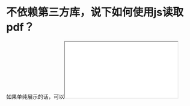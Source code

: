 # 不依赖第三方库，说下如何使用js读取pdf？

如果单纯展示的话，可以<iframe src="file.pdf">现代浏览器自带pdf阅读器

如果要js读取、解析再用html渲染出pdf文件内容的话，就需要FileReader或后端传输得到pdf的文件数据，在根据pdf文件规范解析内容，根据pdf的文档内容和布局用canvas或dom展示出来，内置的font或图片先提取二进制然后用Blob

# 说说你对前端二倍图的理解？移动端使用二倍图比一倍图有什么好处？

二倍图是指单位面积下设备像素与css像素个数之比为4的位图

移动端高分屏下一倍图会被拉伸，二倍图则不会

# 说说你对accesskey的理解，举例说明它有什么运用场景？

<input accesskey="s"> accesskey + 指定的键 可以为元素赋予焦点

# [vue] 什么是虚拟DOM？

一个与真实dom相对应的js对象，保存了真实dom所需的属性、标签名和子元素，在虚拟dom上遍历、更新、查找比在真实dom上的开销更小。在触发了更新操作时，会生成一课虚拟dom树，在针对前后虚拟dom树找出差异，将变化的那部分虚拟dom应用到真实dom上。这样可以避免频繁操作真实dom，影响性能。而且虚拟dom可以屏蔽底层的渲染细节，方便替换底层的虚拟dom映射到真实dom的部分，甚至可以用在其他平台上

# [webpack] webpack的核心思想是什么？

将资源统一视为模块，通过loader来加载非js文件，在转移、组合、拼接、生成js格式的bundle文件

按需加载，webpack支持代码分割然后生成多个bundle文件，且异步加载部分代码来实现按需加载